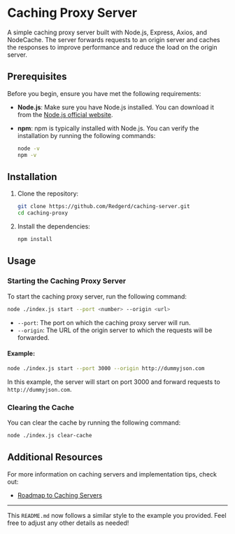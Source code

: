 # Caching Proxy Server

A simple caching proxy server built with Node.js, Express, Axios, and NodeCache. The server forwards requests to an origin server and caches the responses to improve performance and reduce the load on the origin server.

## Prerequisites

Before you begin, ensure you have met the following requirements:

- **Node.js**: Make sure you have Node.js installed. You can download it from the [Node.js official website](https://nodejs.org/).
- **npm**: npm is typically installed with Node.js. You can verify the installation by running the following commands:

  ```bash
  node -v
  npm -v
  ```

## Installation

1. Clone the repository:

   ```bash
   git clone https://github.com/Redgerd/caching-server.git
   cd caching-proxy
   ```

2. Install the dependencies:

   ```bash
   npm install
   ```

## Usage

### Starting the Caching Proxy Server

To start the caching proxy server, run the following command:

```bash
node ./index.js start --port <number> --origin <url>
```

- `--port`: The port on which the caching proxy server will run.
- `--origin`: The URL of the origin server to which the requests will be forwarded.

#### Example:

```bash
node ./index.js start --port 3000 --origin http://dummyjson.com
```

In this example, the server will start on port 3000 and forward requests to `http://dummyjson.com`.

### Clearing the Cache

You can clear the cache by running the following command:

```bash
node ./index.js clear-cache
```

## Additional Resources

For more information on caching servers and implementation tips, check out:

- [Roadmap to Caching Servers](https://roadmap.sh/projects/caching-server)

---

This `README.md` now follows a similar style to the example you provided. Feel free to adjust any other details as needed!
